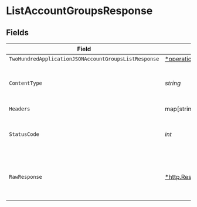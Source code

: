 # ListAccountGroupsResponse


## Fields

| Field                                                                                                                                  | Type                                                                                                                                   | Required                                                                                                                               | Description                                                                                                                            |
| -------------------------------------------------------------------------------------------------------------------------------------- | -------------------------------------------------------------------------------------------------------------------------------------- | -------------------------------------------------------------------------------------------------------------------------------------- | -------------------------------------------------------------------------------------------------------------------------------------- |
| `TwoHundredApplicationJSONAccountGroupsListResponse`                                                                                   | [*operations.ListAccountGroupsAccountGroupsListResponse](../../../pkg/models/operations/listaccountgroupsaccountgroupslistresponse.md) | :heavy_minus_sign:                                                                                                                     | OK                                                                                                                                     |
| `ContentType`                                                                                                                          | *string*                                                                                                                               | :heavy_check_mark:                                                                                                                     | HTTP response content type for this operation                                                                                          |
| `Headers`                                                                                                                              | map[string][]*string*                                                                                                                  | :heavy_check_mark:                                                                                                                     | N/A                                                                                                                                    |
| `StatusCode`                                                                                                                           | *int*                                                                                                                                  | :heavy_check_mark:                                                                                                                     | HTTP response status code for this operation                                                                                           |
| `RawResponse`                                                                                                                          | [*http.Response](https://pkg.go.dev/net/http#Response)                                                                                 | :heavy_check_mark:                                                                                                                     | Raw HTTP response; suitable for custom response parsing                                                                                |